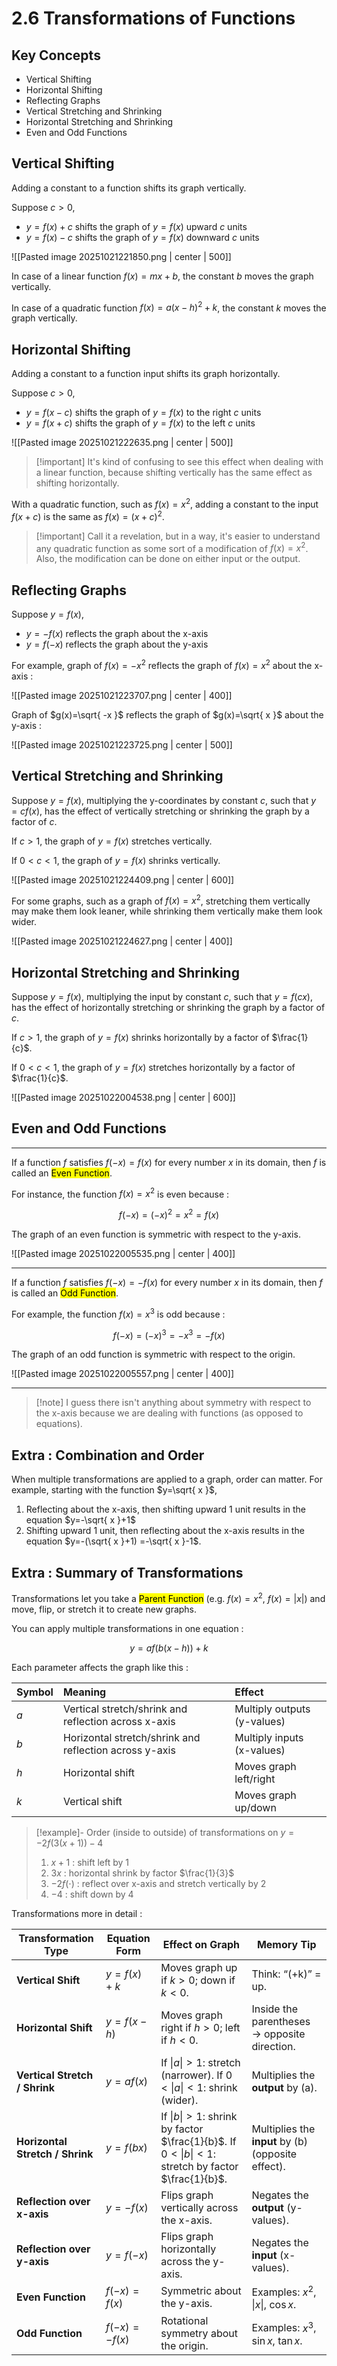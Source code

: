 # 2.6 Transformations of Functions

## Key Concepts

- Vertical Shifting
- Horizontal Shifting
- Reflecting Graphs
- Vertical Stretching and Shrinking
- Horizontal Stretching and Shrinking
- Even and Odd Functions


## Vertical Shifting

Adding a constant to a function shifts its graph vertically.

Suppose $c>0$,
- $y=f(x)+c$ shifts the graph of $y=f(x)$ upward $c$ units
- $y=f(x)-c$ shifts the graph of $y=f(x)$ downward $c$ units

![[Pasted image 20251021221850.png | center | 500]]

In case of a linear function $f(x)=mx+b$, the constant $b$ moves the graph vertically.

In case of a quadratic function $f(x)=a(x-h)^2+k$, the constant $k$ moves the graph vertically.


## Horizontal Shifting

Adding a constant to a function input shifts its graph horizontally.

Suppose $c>0$,
- $y=f(x-c)$ shifts the graph of $y=f(x)$ to the right $c$ units
- $y=f(x+c)$ shifts the graph of $y=f(x)$ to the left $c$ units

![[Pasted image 20251021222635.png | center | 500]]

> [!important] It's kind of confusing to see this effect when dealing with a linear function, because shifting vertically has the same effect as shifting horizontally.

With a quadratic function, such as $f(x)=x^2$, adding a constant to the input $f(x+c)$ is the same as $f(x)=(x+c)^2$.

> [!important] Call it a revelation, but in a way, it's easier to understand any quadratic function as some sort of a modification of $f(x)=x^2$.
> Also, the modification can be done on either input or the output.


## Reflecting Graphs

Suppose $y=f(x)$,
- $y=-f(x)$ reflects the graph about the x-axis
- $y=f(-x)$ reflects the graph about the y-axis

For example, graph of $f(x)=-x^2$ reflects the graph of $f(x)=x^2$ about the x-axis :

![[Pasted image 20251021223707.png | center | 400]]

Graph of $g(x)=\sqrt{ -x }$ reflects the graph of $g(x)=\sqrt{ x }$ about the y-axis :

![[Pasted image 20251021223725.png | center | 500]]


## Vertical Stretching and Shrinking

Suppose $y=f(x)$, multiplying the y-coordinates by constant $c$, such that $y=cf(x)$, has the effect of vertically stretching or shrinking the graph by a factor of $c$.

If $c>1$, the graph of $y=f(x)$ stretches vertically.

If $0<c<1$, the graph of $y=f(x)$ shrinks vertically.

![[Pasted image 20251021224409.png | center | 600]]

For some graphs, such as a graph of $f(x)=x^2$, stretching them vertically may make them look leaner, while shrinking them vertically make them look wider.

![[Pasted image 20251021224627.png | center | 400]]


## Horizontal Stretching and Shrinking

Suppose $y=f(x)$, multiplying the input by constant $c$, such that $y=f(cx)$, has the effect of horizontally stretching or shrinking the graph by a factor of $c$.

If $c>1$, the graph of $y=f(x)$ shrinks horizontally by a factor of $\frac{1}{c}$.

If $0<c<1$, the graph of $y=f(x)$ stretches horizontally by a factor of $\frac{1}{c}$.

![[Pasted image 20251022004538.png | center | 600]]


## Even and Odd Functions

---
If a function $f$ satisfies $f(-x)=f(x)$ for every number $x$ in its domain, then $f$ is called an <mark class="hltr-trippy">Even Function</mark>.

For instance, the function $f(x)=x^2$ is even because :

$$
f(-x) = (-x)^2 = x^2 = f(x)
$$

The graph of an even function is symmetric with respect to the y-axis.

![[Pasted image 20251022005535.png | center | 400]]

---
If a function $f$ satisfies $f(-x)=-f(x)$ for every number $x$ in its domain, then $f$ is called an <mark class="hltr-trippy">Odd Function</mark>.

For example, the function $f(x)=x^3$ is odd because :

$$
f(-x)=(-x)^3=-x^3=-f(x)
$$

The graph of an odd function is symmetric with respect to the origin.

![[Pasted image 20251022005557.png | center | 400]]

---

> [!note] I guess there isn't anything about symmetry with respect to the x-axis because we are dealing with functions (as opposed to equations).


## Extra : Combination and Order

When multiple transformations are applied to a graph, order can matter. For example, starting with the function $y=\sqrt{ x }$,
1. Reflecting about the x-axis, then shifting upward 1 unit results in the equation $y=-\sqrt{ x }+1$
2. Shifting upward 1 unit, then reflecting about the x-axis results in the equation $y=-(\sqrt{ x }+1) =-\sqrt{ x }-1$.


## Extra : Summary of Transformations

Transformations let you take a <mark class="hltr-trippy">Parent Function</mark> (e.g. $f(x)=x^2$, $f(x)=\lvert x \rvert$) and move, flip, or stretch it to create new graphs.

You can apply multiple transformations in one equation :

$$
y=af(b(x-h))+k
$$

Each parameter affects the graph like this :

| Symbol | Meaning                                                | Effect                      |
| :----- | :----------------------------------------------------- | :-------------------------- |
| $a$    | Vertical stretch/shrink and reflection across x-axis   | Multiply outputs (y-values) |
| $b$    | Horizontal stretch/shrink and reflection across y-axis | Multiply inputs (x-values)  |
| $h$    | Horizontal shift                                       | Moves graph left/right      |
| $k$    | Vertical shift                                         | Moves graph up/down         |

> [!example]- Order (inside to outside) of transformations on $y=-2f(3(x+1))-4$
> 1. $x+1$ : shift left by $1$
> 2. $3x$ : horizontal shrink by factor $\frac{1}{3}$
> 3. $-2f(\cdot)$ : reflect over x-axis and stretch vertically by 2
> 4. $-4$ : shift down by $4$

Transformations more in detail :

| Transformation Type             | Equation Form   | Effect on Graph                                                                                                          | Memory Tip                                         |
| ------------------------------- | --------------- | ------------------------------------------------------------------------------------------------------------------------ | -------------------------------------------------- |
| **Vertical Shift**              | $y = f(x) + k$  | Moves graph up if $k > 0$; down if $k < 0$.                                                                              | Think: “(+k)” = up.                                |
| **Horizontal Shift**            | $y = f(x - h)$  | Moves graph right if $h > 0$; left if $h < 0$.                                                                           | Inside the parentheses → opposite direction.       |
| **Vertical Stretch / Shrink**   | $y = a f(x)$    | If $\lvert a \rvert > 1$: stretch (narrower). If $0 < \lvert a \rvert < 1$: shrink (wider).                              | Multiplies the **output** by (a).                  |
| **Horizontal Stretch / Shrink** | $y = f(bx)$     | If $\lvert b \rvert > 1$: shrink by factor $\frac{1}{b}$. If $0 < \lvert b \rvert < 1$: stretch by factor $\frac{1}{b}$. | Multiplies the **input** by (b) (opposite effect). |
| **Reflection over x-axis**      | $y = -f(x)$     | Flips graph vertically across the x-axis.                                                                                | Negates the **output** (y-values).                 |
| **Reflection over y-axis**      | $y = f(-x)$     | Flips graph horizontally across the y-axis.                                                                              | Negates the **input** (x-values).                  |
| **Even Function**               | $f(-x) = f(x)$  | Symmetric about the y-axis.                                                                                              | Examples: $x^2$, $\lvert x \rvert$, $\cos x$.      |
| **Odd Function**                | $f(-x) = -f(x)$ | Rotational symmetry about the origin.                                                                                    | Examples: $x^3$, $\sin x$, $\tan x$.               |

